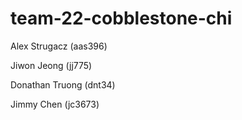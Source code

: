 # team-22-cobblestone-chi

Alex Strugacz (aas396)

Jiwon Jeong (jj775)

Donathan Truong (dnt34)

Jimmy Chen (jc3673)
